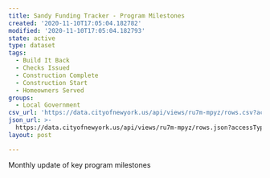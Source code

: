 ```yaml
---
title: Sandy Funding Tracker - Program Milestones
created: '2020-11-10T17:05:04.182782'
modified: '2020-11-10T17:05:04.182793'
state: active
type: dataset
tags:
  - Build It Back
  - Checks Issued
  - Construction Complete
  - Construction Start
  - Homeowners Served
groups:
  - Local Government
csv_url: 'https://data.cityofnewyork.us/api/views/ru7m-mpyz/rows.csv?accessType=DOWNLOAD'
json_url: >-
  https://data.cityofnewyork.us/api/views/ru7m-mpyz/rows.json?accessType=DOWNLOAD
layout: post

---
```

Monthly update of key program milestones
